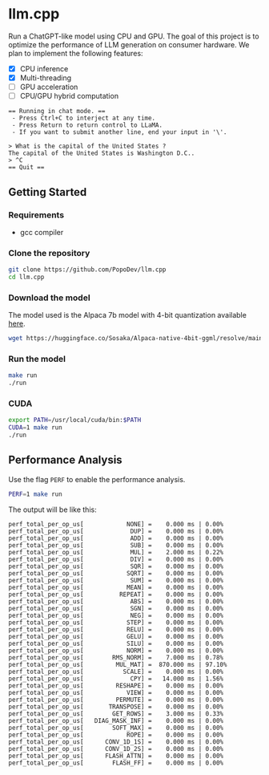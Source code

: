 # llm.cpp

Run a ChatGPT-like model using CPU and GPU. The goal of this project is to optimize the performance of LLM generation on consumer hardware. We plan to implement the following features:
- [X] CPU inference
- [X] Multi-threading
- [ ] GPU acceleration
- [ ] CPU/GPU hybrid computation

```
== Running in chat mode. ==
 - Press Ctrl+C to interject at any time.
 - Press Return to return control to LLaMA.
 - If you want to submit another line, end your input in '\'.

> What is the capital of the United States ?
The capital of the United States is Washington D.C..
> ^C
== Quit ==
```

## Getting Started

### Requirements
- gcc compiler


### Clone the repository

```bash
git clone https://github.com/PopoDev/llm.cpp
cd llm.cpp
```

### Download the model

The model used is the Alpaca 7b model with 4-bit quantization available [here](https://huggingface.co/Sosaka/Alpaca-native-4bit-ggml/blob/main/ggml-alpaca-7b-q4.bin).

```bash
wget https://huggingface.co/Sosaka/Alpaca-native-4bit-ggml/resolve/main/ggml-alpaca-7b-q4.bin
```

### Run the model
```bash
make run
./run
```

### CUDA
```bash
export PATH=/usr/local/cuda/bin:$PATH
CUDA=1 make run
./run
```


## Performance Analysis

Use the flag `PERF` to enable the performance analysis.

```bash
PERF=1 make run
```

The output will be like this:

```
perf_total_per_op_us[            NONE] =    0.000 ms | 0.00% 
perf_total_per_op_us[             DUP] =    0.000 ms | 0.00% 
perf_total_per_op_us[             ADD] =    0.000 ms | 0.00% 
perf_total_per_op_us[             SUB] =    0.000 ms | 0.00% 
perf_total_per_op_us[             MUL] =    2.000 ms | 0.22% 
perf_total_per_op_us[             DIV] =    0.000 ms | 0.00% 
perf_total_per_op_us[             SQR] =    0.000 ms | 0.00% 
perf_total_per_op_us[            SQRT] =    0.000 ms | 0.00% 
perf_total_per_op_us[             SUM] =    0.000 ms | 0.00% 
perf_total_per_op_us[            MEAN] =    0.000 ms | 0.00% 
perf_total_per_op_us[          REPEAT] =    0.000 ms | 0.00% 
perf_total_per_op_us[             ABS] =    0.000 ms | 0.00% 
perf_total_per_op_us[             SGN] =    0.000 ms | 0.00% 
perf_total_per_op_us[             NEG] =    0.000 ms | 0.00% 
perf_total_per_op_us[            STEP] =    0.000 ms | 0.00% 
perf_total_per_op_us[            RELU] =    0.000 ms | 0.00% 
perf_total_per_op_us[            GELU] =    0.000 ms | 0.00% 
perf_total_per_op_us[            SILU] =    0.000 ms | 0.00% 
perf_total_per_op_us[            NORM] =    0.000 ms | 0.00% 
perf_total_per_op_us[        RMS_NORM] =    7.000 ms | 0.78% 
perf_total_per_op_us[         MUL_MAT] =  870.000 ms | 97.10% 
perf_total_per_op_us[           SCALE] =    0.000 ms | 0.00% 
perf_total_per_op_us[             CPY] =   14.000 ms | 1.56% 
perf_total_per_op_us[         RESHAPE] =    0.000 ms | 0.00% 
perf_total_per_op_us[            VIEW] =    0.000 ms | 0.00% 
perf_total_per_op_us[         PERMUTE] =    0.000 ms | 0.00% 
perf_total_per_op_us[       TRANSPOSE] =    0.000 ms | 0.00% 
perf_total_per_op_us[        GET_ROWS] =    3.000 ms | 0.33% 
perf_total_per_op_us[   DIAG_MASK_INF] =    0.000 ms | 0.00% 
perf_total_per_op_us[        SOFT_MAX] =    0.000 ms | 0.00% 
perf_total_per_op_us[            ROPE] =    0.000 ms | 0.00% 
perf_total_per_op_us[      CONV_1D_1S] =    0.000 ms | 0.00% 
perf_total_per_op_us[      CONV_1D_2S] =    0.000 ms | 0.00% 
perf_total_per_op_us[      FLASH_ATTN] =    0.000 ms | 0.00% 
perf_total_per_op_us[        FLASH_FF] =    0.000 ms | 0.00% 
```